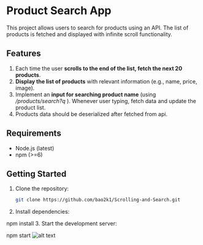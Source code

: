 # Product Search App

This project allows users to search for products using an API. The list of products is fetched and displayed with infinite scroll functionality.

## Features

1. Each time the user **scrolls to the end of the list, fetch the next 20 products**.
2. **Display the list of products** with relevant information (e.g., name, price, image).
3. Implement an **input for searching product name** (using */products/search?q* ). 
Whenever user typing, fetch data and update the product list.
4. Products data should be deserialized after fetched from api.

## Requirements

- Node.js (latest)
- npm (>=6)

## Getting Started

1. Clone the repository:

   ```bash
   git clone https://github.com/bao2k1/Scrolling-and-Search.git
2. Install dependencies:

npm install
3. Start the development server:

npm start
![alt text](image.png)
